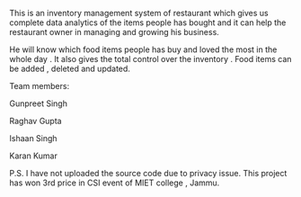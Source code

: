 This is an inventory management system of restaurant which gives us complete data analytics of the items people has bought and it can help the restaurant owner in managing and growing his business.

He will know which food items people has buy and loved the most in the whole day . It also gives the total control over the inventory . Food items can be added , deleted and updated.

Team members:

Gunpreet Singh

Raghav Gupta

Ishaan Singh

Karan Kumar

P.S. I have not uploaded the source code due to privacy issue. This project has won 3rd price in CSI event of MIET college , Jammu.
